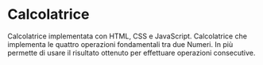 # Calcolatrice
Calcolatrice implementata con HTML, CSS e JavaScript.
Calcolatrice che implementa le quattro operazioni fondamentali tra due Numeri.
In più permette di usare il risultato ottenuto per effettuare operazioni consecutive.
